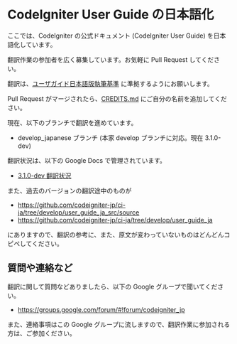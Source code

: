 # CodeIgniter User Guide の日本語化

ここでは、CodeIgniter の公式ドキュメント (CodeIgniter User Guide) を日本語化しています。

翻訳作業の参加者を広く募集しています。お気軽に Pull Request してください。

翻訳は、[ユーザガイド日本語版執筆基準](https://github.com/codeigniter-jp/ci-ja/wiki/%E3%83%A6%E3%83%BC%E3%82%B6%E3%82%AC%E3%82%A4%E3%83%89%E6%97%A5%E6%9C%AC%E8%AA%9E%E7%89%88%E5%9F%B7%E7%AD%86%E5%9F%BA%E6%BA%96) に準拠するようにお願いします。

Pull Request がマージされたら、[CREDITS.md](CREDITS.md) にご自分の名前を追加してください。

現在、以下のブランチで翻訳を進めています。

* develop_japanese ブランチ (本家 develop ブランチに対応。現在 3.1.0-dev)

翻訳状況は、以下の Google Docs で管理されています。

- [3.1.0-dev 翻訳状況](https://docs.google.com/spreadsheets/d/1ZWD5XqwH-Uo9X7MR644jbL6O8p5LxIngLT8M547H8wc/edit?pref=2&pli=1#gid=0)

また、過去のバージョンの翻訳途中のものが

* <https://github.com/codeigniter-jp/ci-ja/tree/develop/user_guide_ja_src/source>
* <https://github.com/codeigniter-jp/ci-ja/tree/develop/user_guide_ja>

にありますので、翻訳の参考に、また、原文が変わっていないものはどんどんコピペしてください。

## 質問や連絡など

翻訳に関して質問などありましたら、以下の Google グループで聞いてください。

* https://groups.google.com/forum/#!forum/codeigniter_jp

また、連絡事項はこの Google グループに流しますので、翻訳作業に参加される方は、ご参加ください。
